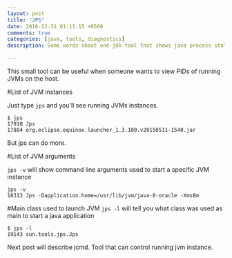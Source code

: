 ```yaml
---
layout: post
title: "JPS"
date: 2016-12-31 01:11:15 +0500
comments: true
categories: [java, tools, diagnostics]
description: Some words about one jdk tool that shows java process status. Jps tool description

---
```

This small tool can be useful when someone wants to view PIDs of running JVMs on the host.

#List of JVM instances

Just type ``jps`` and you'll see running JVMs instances.

```
$ jps
17910 Jps
17884 org.eclipse.equinox.launcher_1.3.100.v20150511-1540.jar
```

But jps can do more.

<!-- more -->

#List of JVM arguments

``jps -v`` will show command line arguments used to start a specific JVM instance
```
jps -v               
18313 Jps -Dapplication.home=/usr/lib/jvm/java-8-oracle -Xms8m
```

#Main class used to launch JVM
``jps -l`` will tell you what class was used as main to start a java application

```
$ jps -l
19143 sun.tools.jps.Jps
```

Next post will describe jcmd. Tool that can control running jvm instance.
